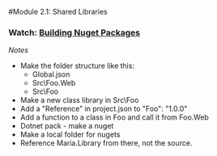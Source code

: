 #Module 2.1: Shared Libraries 

### Watch: [Building Nuget Packages](https://mva.microsoft.com/en-US/training-courses/introduction-to-asp-net-core-1-0-16841?l=KxVi3dE6C_7606218965)
*Notes*
- Make the folder structure like this:
	- Global.json
	- Src\Foo.Web
	-  Src\Foo
-  Make a new class library in Src\Foo
-  Add a "Reference" in project.json to "Foo": "1.0.0"
-  Add a function to a class in Foo and call it from Foo.Web
-  Dotnet pack - make a nuget
-  Make a local folder for nugets
-  Reference Maria.Library from there, not the source.
